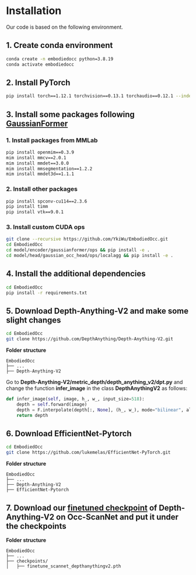 # Installation
Our code is based on the following environment.

## 1. Create conda environment
```bash
conda create -n embodiedocc python=3.8.19
conda activate embodiedocc
```

## 2. Install PyTorch
```bash
pip install torch==1.12.1 torchvision==0.13.1 torchaudio==0.12.1 --index-url https://download.pytorch.org/whl/cu113
```

## 3. Install some packages following [GaussianFormer](https://github.com/huang-yh/GaussianFormer)

### 1. Install packages from MMLab
```bash
pip install openmim==0.3.9
mim install mmcv==2.0.1
mim install mmdet==3.0.0
mim install mmsegmentation==1.2.2
mim install mmdet3d==1.1.1
```

### 2. Install other packages
```bash
pip install spconv-cu114==2.3.6
pip install timm
pip install vtk==9.0.1
```

### 3. Install custom CUDA ops
```bash
git clone --recursive https://github.com/YkiWu/EmbodiedOcc.git
cd EmbodiedOcc
cd model/encoder/gaussianformer/ops && pip install -e .
cd model/head/gaussian_occ_head/ops/localagg && pip install -e .
```

## 4. Install the additional dependencies
```bash
cd EmbodiedOcc
pip install -r requirements.txt
```

## 5. Download Depth-Anything-V2 and make some slight changes
```bash
cd EmbodiedOcc
git clone https://github.com/DepthAnything/Depth-Anything-V2.git
```

**Folder structure**
```
EmbodiedOcc
├── ...
├── Depth-Anything-V2
```

Go to **Depth-Anything-V2/metric_depth/depth_anything_v2/dpt.py** and change the function **infer_image** in the class **DepthAnythingV2** as follows:
```Python
def infer_image(self, image, h_, w_, input_size=518):
    depth = self.forward(image)
    depth = F.interpolate(depth[:, None], (h_, w_), mode="bilinear", align_corners=True)[0, 0]
    return depth
```

## 6. Download EfficientNet-Pytorch
```bash
cd EmbodiedOcc
git clone https://github.com/lukemelas/EfficientNet-PyTorch.git
```

**Folder structure**
```
EmbodiedOcc
├── ...
├── Depth-Anything-V2
├── EfficientNet-Pytorch
```

## 7. Download our [finetuned checkpoint](https://huggingface.co/YkiWu/EmbodiedOcc) of Depth-Anything-V2 on Occ-ScanNet and put it under the **checkpoints**

**Folder structure**
```
EmbodiedOcc
├── ...
├── checkpoints/
│   ├── finetune_scannet_depthanythingv2.pth
```
